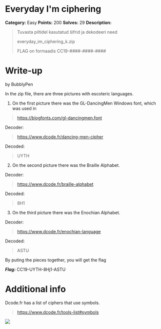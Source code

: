 # Everyday I'm ciphering
**Category:** Easy
**Points:** 200
**Solves:** 29
**Description:**

>Tuvasta piltidel kasutatud šifrid ja dekodeeri need
>
>everyday_im_ciphering_k.zip
>
>FLAG on formaadis CC19-####-####-####

# Write-up
by BubblyPen

In the zip file, there are three pictures with escoteric languages.

1. On the first picture there was the GL-DancingMen Windows font, which was used in 

>https://blogfonts.com/gl-dancingmen.font

Decoder:

>https://www.dcode.fr/dancing-men-cipher

Decoded:

>UYTH


2. On the second picture there was the Braille Alphabet.

Decoder:

>https://www.dcode.fr/braille-alphabet

Decoded:
> 8H1

3. On the third picture there was the Enochian Alphabet.

Decoder:

>https://www.dcode.fr/enochian-language

Decoded:

>ASTU

By puting the pieces together, you will get the flag

***Flag:*** CC19-UYTH-8Hj1-ASTU

# Additional info

Dcode.fr has a list of ciphers that use symbols.

>https://www.dcode.fr/tools-list#symbols

![](SymbolCipherList)
